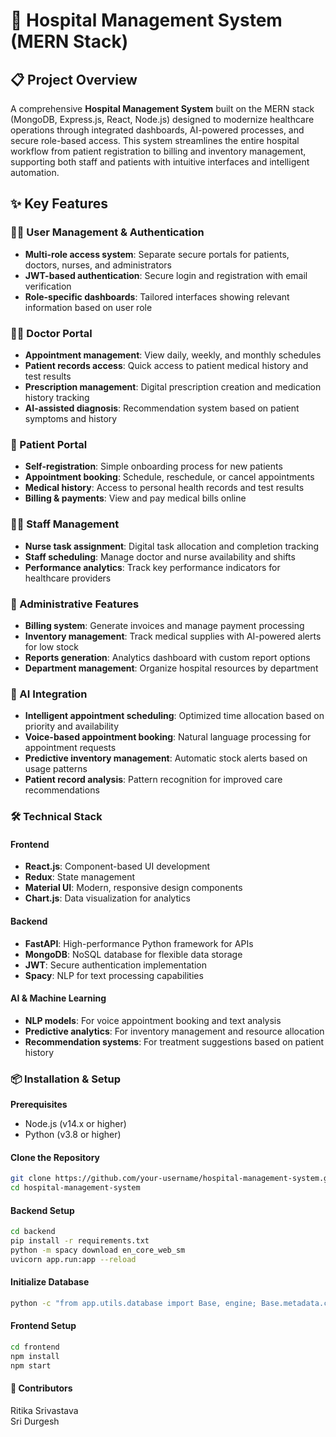 # 🏥 Hospital Management System (MERN Stack)

## 📋 Project Overview
A comprehensive **Hospital Management System** built on the MERN stack (MongoDB, Express.js, React, Node.js) designed to modernize healthcare operations through integrated dashboards, AI-powered processes, and secure role-based access.
This system streamlines the entire hospital workflow from patient registration to billing and inventory management, supporting both staff and patients with intuitive interfaces and intelligent automation.

## ✨ Key Features
### 🧑‍⚕️ User Management & Authentication

- **Multi-role access system**: Separate secure portals for patients, doctors, nurses, and administrators
- **JWT-based authentication**: Secure login and registration with email verification
- **Role-specific dashboards**: Tailored interfaces showing relevant information based on user role

### 👨‍⚕️ Doctor Portal

- **Appointment management**: View daily, weekly, and monthly schedules
- **Patient records access**: Quick access to patient medical history and test results
- **Prescription management**: Digital prescription creation and medication history tracking
- **AI-assisted diagnosis**: Recommendation system based on patient symptoms and history

### 🏥 Patient Portal

- **Self-registration**: Simple onboarding process for new patients
- **Appointment booking**: Schedule, reschedule, or cancel appointments
- **Medical history**: Access to personal health records and test results
- **Billing & payments**: View and pay medical bills online

### 👩‍⚕️ Staff Management

- **Nurse task assignment**: Digital task allocation and completion tracking
- **Staff scheduling**: Manage doctor and nurse availability and shifts
- **Performance analytics**: Track key performance indicators for healthcare providers

### 💼 Administrative Features

- **Billing system**: Generate invoices and manage payment processing
- **Inventory management**: Track medical supplies with AI-powered alerts for low stock
- **Reports generation**: Analytics dashboard with custom report options
- **Department management**: Organize hospital resources by department

### 🤖 AI Integration

- **Intelligent appointment scheduling**: Optimized time allocation based on priority and availability
- **Voice-based appointment booking**: Natural language processing for appointment requests
- **Predictive inventory management**: Automatic stock alerts based on usage patterns
- **Patient record analysis**: Pattern recognition for improved care recommendations

### 🛠️ Technical Stack
#### Frontend

- **React.js**: Component-based UI development
- **Redux**: State management
- **Material UI**: Modern, responsive design components
- **Chart.js**: Data visualization for analytics

#### Backend

- **FastAPI**: High-performance Python framework for APIs
- **MongoDB**: NoSQL database for flexible data storage
- **JWT**: Secure authentication implementation
- **Spacy**: NLP for text processing capabilities

#### AI & Machine Learning

- **NLP models**: For voice appointment booking and text analysis
- **Predictive analytics**: For inventory management and resource allocation
- **Recommendation systems**: For treatment suggestions based on patient history

### 📦 Installation & Setup

**Prerequisites**

- Node.js (v14.x or higher) 
- Python (v3.8 or higher)

#### Clone the Repository
```bash
git clone https://github.com/your-username/hospital-management-system.git
cd hospital-management-system
```

#### Backend Setup
```bash
cd backend
pip install -r requirements.txt
python -m spacy download en_core_web_sm
uvicorn app.run:app --reload
```

#### Initialize Database
```bash
python -c "from app.utils.database import Base, engine; Base.metadata.create_all(bind=engine)"
```

#### Frontend Setup
```bash
cd frontend
npm install
npm start
```

#### 👥 Contributors

Ritika Srivastava \
Sri Durgesh

